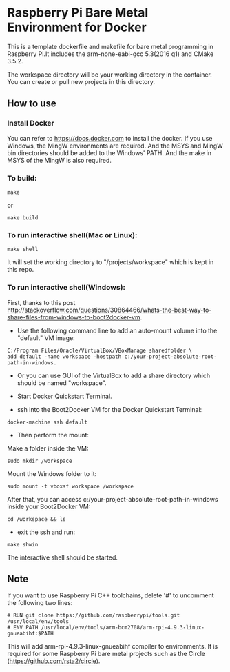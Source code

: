 # Raspberry Pi Bare Metal Environment for Docker

This is a template dockerfile and makefile for bare metal programming in Raspberry Pi.It includes the arm-none-eabi-gcc 5.3(2016 q1) and CMake 3.5.2.

The workspace directory will be your working directory in the container. You can create or pull new projects in this directory.

## How to use
### Install Docker
You can refer to https://docs.docker.com to install the docker. If you use Windows, the MingW environments are required. And the MSYS and MingW bin directories should be added to the Windows' PATH. And the make in MSYS of the MingW is also required. 

### To build:
```
make
```
or
```
make build
```

### To run interactive shell(Mac or Linux):
```
make shell
```
It will set the working directory to "/projects/workspace" which is kept in this repo.

### To run interactive shell(Windows):
First, thanks to this post http://stackoverflow.com/questions/30864466/whats-the-best-way-to-share-files-from-windows-to-boot2docker-vm.


- Use the following command line to add an auto-mount volume into the "default" VM image:
```
C:/Program Files/Oracle/VirtualBox/VBoxManage sharedfolder \
add default -name workspace -hostpath c:/your-project-absolute-root-path-in-windows. 
```

- Or you can use GUI of the VirtualBox to add a share directory which should be named "workspace".

- Start Docker Quickstart Terminal.

- ssh into the Boot2Docker VM for the Docker Quickstart Terminal:
```
docker-machine ssh default
```

- Then perform the mount:

Make a folder inside the VM: 
```
sudo mkdir /workspace
```

Mount the Windows folder to it: 
```
sudo mount -t vboxsf workspace /workspace
```

After that, you can access c:/your-project-absolute-root-path-in-windows inside your Boot2Docker VM:
```
cd /workspace && ls
```

- exit the ssh and run:
```
make shwin
```
The interactive shell should be started.


## Note
If you want to use Raspberry Pi C++ toolchains, delete '#' to uncomment the following two lines:
```
# RUN git clone https://github.com/raspberrypi/tools.git /usr/local/env/tools
# ENV PATH /usr/local/env/tools/arm-bcm2708/arm-rpi-4.9.3-linux-gnueabihf:$PATH
```

This will add arm-rpi-4.9.3-linux-gnueabihf compiler to environments. It is required for some Raspberry Pi bare metal projects such as the Circle (https://github.com/rsta2/circle).

